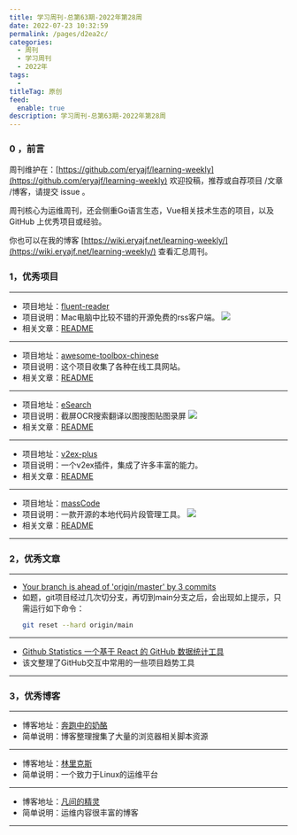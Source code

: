 ```yaml
---
title: 学习周刊-总第63期-2022年第28周
date: 2022-07-23 10:32:59
permalink: /pages/d2ea2c/
categories:
  - 周刊
  - 学习周刊
  - 2022年
tags:
  -
titleTag: 原创
feed:
  enable: true
description: 学习周刊-总第63期-2022年第28周
---
```


### 0 ，前言

周刊维护在：[https://github.com/eryajf/learning-weekly](https://github.com/eryajf/learning-weekly) 欢迎投稿，推荐或自荐项目 /文章 /博客，请提交 issue 。

周刊核心为运维周刊，还会侧重Go语言生态，Vue相关技术生态的项目，以及 GitHub 上优秀项目或经验。

你也可以在我的博客 [https://wiki.eryajf.net/learning-weekly/](https://wiki.eryajf.net/learning-weekly/) 查看汇总周刊。


### 1，优秀项目

---
- 项目地址：[fluent-reader](https://github.com/yang991178/fluent-reader)
- 项目说明：Mac电脑中比较不错的开源免费的rss客户端。
  ![](http://t.eryajf.net/imgs/2022/07/c50db99c5ca3cb61.png)
- 相关文章：[README](https://github.com/yang991178/fluent-reader#readme)
---
- 项目地址：[awesome-toolbox-chinese](https://github.com/bestxtools/awesome-toolbox-chinese)
- 项目说明：这个项目收集了各种在线工具网站。
- 相关文章：[README](https://github.com/bestxtools/awesome-toolbox-chinese#readme)
---
- 项目地址：[eSearch](https://github.com/xushengfeng/eSearch)
- 项目说明：截屏OCR搜索翻译以图搜图贴图录屏
  ![](http://t.eryajf.net/imgs/2022/07/2eee4b8f8be705fb.png)
- 相关文章：[README](https://github.com/xushengfeng/eSearch#readme)
---
- 项目地址：[v2ex-plus](https://github.com/sciooga/v2ex-plus)
- 项目说明：一个v2ex插件，集成了许多丰富的能力。
- 相关文章：[README](https://github.com/sciooga/v2ex-plus#readme)
---
- 项目地址：[massCode](https://github.com/massCodeIO/massCode)
- 项目说明：一款开源的本地代码片段管理工具。
  ![](http://t.eryajf.net/imgs/2022/07/8956b08666dd7b5a.png)
- 相关文章：[README](https://github.com/massCodeIO/massCode#readme)
---

### 2，优秀文章

---
- [Your branch is ahead of 'origin/master' by 3 commits](https://stackoverflow.com/questions/16288176/your-branch-is-ahead-of-origin-master-by-3-commits)
- 如题，git项目经过几次切分支，再切到main分支之后，会出现如上提示，只需运行如下命令：
  ```sh
  git reset --hard origin/main
  ```

---
- [Github Statistics 一个基于 React 的 GitHub 数据统计工具](https://segmentfault.com/a/1190000021392857)
- 该文整理了GitHub交互中常用的一些项目趋势工具
---

### 3，优秀博客

---
- 博客地址：[奔跑中的奶酪](https://www.runningcheese.com/)
- 简单说明：博客整理搜集了大量的浏览器相关脚本资源
---
- 博客地址：[林里克斯](https://www.kjarbo.com/)
- 简单说明：一个致力于Linux的运维平台
---
- 博客地址：[凡间的精灵](https://chenzhonzhou.github.io/)
- 简单说明：运维内容很丰富的博客
---